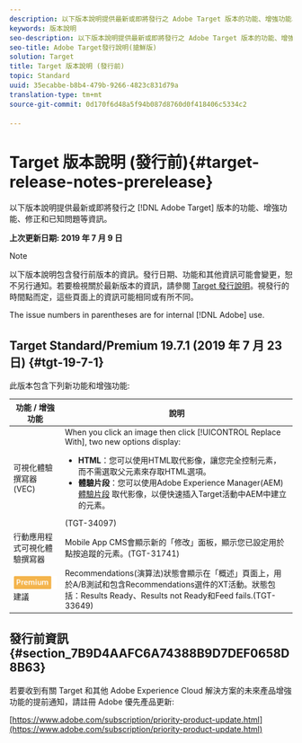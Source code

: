 ```yaml
---
description: 以下版本說明提供最新或即將發行之 Adobe Target 版本的功能、增強功能、修正和已知問題等資訊。
keywords: 版本說明
seo-description: 以下版本說明提供最新或即將發行之 Adobe Target 版本的功能、增強功能、修正和已知問題等資訊。
seo-title: Adobe Target發行說明(搶鮮版)
solution: Target
title: Target 版本說明 (發行前)
topic: Standard
uuid: 35ecabbe-b8b4-479b-9266-4823c831d79a
translation-type: tm+mt
source-git-commit: 0d170f6d48a5f94b087d8760d0f418406c5334c2

---
```



# Target 版本說明 (發行前){#target-release-notes-prerelease}

以下版本說明提供最新或即將發行之 [!DNL Adobe Target] 版本的功能、增強功能、修正和已知問題等資訊。

**上次更新日期: 2019 年 7 月 9 日**

>[!NOTE]
>
>以下版本說明包含發行前版本的資訊。發行日期、功能和其他資訊可能會變更，恕不另行通知。若要檢視關於最新版本的資訊，請參閱 [Target 發行說明](release-notes.md)。視發行的時間點而定，這些頁面上的資訊可能相同或有所不同。
>
>The issue numbers in parentheses are for internal [!DNL Adobe] use.

## Target Standard/Premium 19.7.1 (2019 年 7 月 23 日) {#tgt-19-7-1}

此版本包含下列新功能和增強功能:

| 功能 / 增強功能 | 說明 |
| --- | --- |
| 可視化體驗撰寫器 (VEC) | When you click an image then click [!UICONTROL Replace With], two new options display:<ul><li>**HTML**：您可以使用HTML取代影像，讓您完全控制元素，而不需選取父元素來存取HTML選項。</li><li>**體驗片段**：您可以使用Adobe Experience Manager(AEM) [體驗片段](/help/c-experiences/c-manage-content/aem-experience-fragments.md) 取代影像，以便快速插入Target活動中AEM中建立的元素。</li></ul>(TGT-34097) |
| 行動應用程式可視化體驗撰寫器 | Mobile App CMS會顯示新的「修改」面板，顯示您已設定用於點按追蹤的元素。(TGT-31741) |
| ![A/B測試和體驗定位(XT)活動中的Premium徽章](/help/assets/premium.png) 建議 | Recommendations(演算法)狀態會顯示在「概述」頁面上，用於A/B測試和包含Recommendations選件的XT活動。狀態包括：Results Ready、Results not Ready和Feed fails.(TGT-33649) |

## 發行前資訊 {#section_7B9D4AAFC6A74388B9D7DEF0658D8B63}

若要收到有關 Target 和其他 Adobe Experience Cloud 解決方案的未來產品增強功能的提前通知，請註冊 Adobe 優先產品更新:

[https://www.adobe.com/subscription/priority-product-update.html](https://www.adobe.com/subscription/priority-product-update.html)
